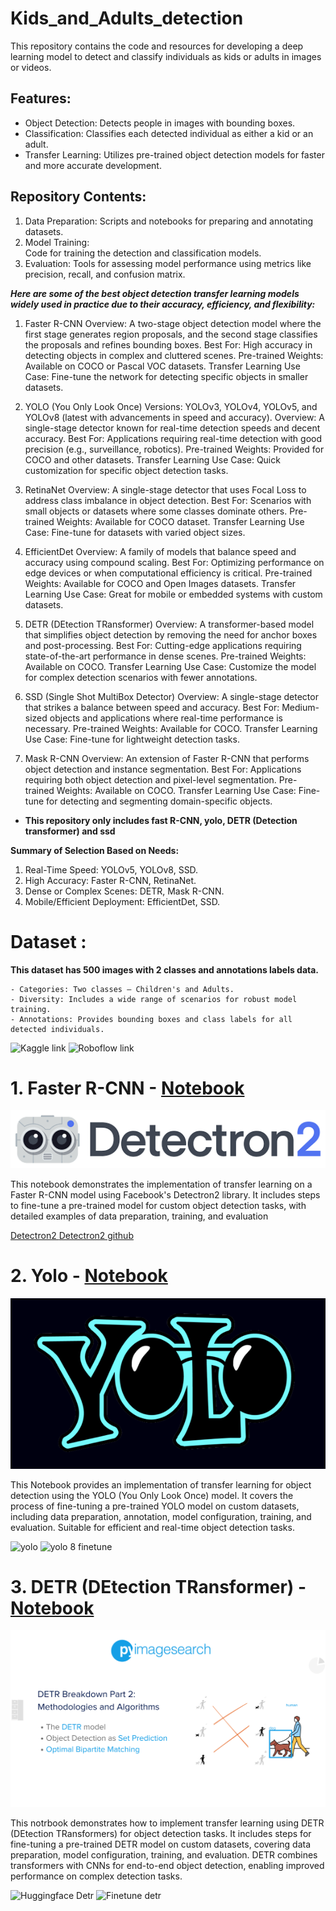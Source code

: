 # Kids_and_Adults_detection

This repository contains the code and resources for developing a deep learning model to detect and classify individuals as kids or adults in images or videos.

## Features:
- Object Detection: Detects people in images with bounding boxes.
- Classification: Classifies each detected individual as either a kid or an adult.
- Transfer Learning: Utilizes pre-trained object detection models for faster and more accurate development.

## Repository Contents:
1. Data Preparation: 
    Scripts and notebooks for preparing and annotating datasets.
2. Model Training:  
    Code for training the detection and classification models.
3. Evaluation: 
    Tools for assessing model performance using metrics like precision, recall, and confusion matrix.


***Here are some of the best object detection transfer learning models widely used in practice due to their accuracy, efficiency, and flexibility:***

1. Faster R-CNN
Overview: A two-stage object detection model where the first stage generates region proposals, and the second stage classifies the proposals and refines bounding boxes.
Best For: High accuracy in detecting objects in complex and cluttered scenes.
Pre-trained Weights: Available on COCO or Pascal VOC datasets.
Transfer Learning Use Case: Fine-tune the network for detecting specific objects in smaller datasets.

2. YOLO (You Only Look Once)
Versions: YOLOv3, YOLOv4, YOLOv5, and YOLOv8 (latest with advancements in speed and accuracy).
Overview: A single-stage detector known for real-time detection speeds and decent accuracy.
Best For: Applications requiring real-time detection with good precision (e.g., surveillance, robotics).
Pre-trained Weights: Provided for COCO and other datasets.
Transfer Learning Use Case: Quick customization for specific object detection tasks.

3. RetinaNet
Overview: A single-stage detector that uses Focal Loss to address class imbalance in object detection.
Best For: Scenarios with small objects or datasets where some classes dominate others.
Pre-trained Weights: Available for COCO dataset.
Transfer Learning Use Case: Fine-tune for datasets with varied object sizes.

4. EfficientDet
Overview: A family of models that balance speed and accuracy using compound scaling.
Best For: Optimizing performance on edge devices or when computational efficiency is critical.
Pre-trained Weights: Available for COCO and Open Images datasets.
Transfer Learning Use Case: Great for mobile or embedded systems with custom datasets.

5. DETR (DEtection TRansformer)
Overview: A transformer-based model that simplifies object detection by removing the need for anchor boxes and post-processing.
Best For: Cutting-edge applications requiring state-of-the-art performance in dense scenes.
Pre-trained Weights: Available on COCO.
Transfer Learning Use Case: Customize the model for complex detection scenarios with fewer annotations.

6. SSD (Single Shot MultiBox Detector)
Overview: A single-stage detector that strikes a balance between speed and accuracy.
Best For: Medium-sized objects and applications where real-time performance is necessary.
Pre-trained Weights: Available for COCO.
Transfer Learning Use Case: Fine-tune for lightweight detection tasks.

7. Mask R-CNN
Overview: An extension of Faster R-CNN that performs object detection and instance segmentation.
Best For: Applications requiring both object detection and pixel-level segmentation.
Pre-trained Weights: Available on COCO.
Transfer Learning Use Case: Fine-tune for detecting and segmenting domain-specific objects.

- **This repository only includes fast R-CNN, yolo, DETR (Detection transformer) and ssd**

**Summary of Selection Based on Needs:**

1. Real-Time Speed: YOLOv5, YOLOv8, SSD.
2. High Accuracy: Faster R-CNN, RetinaNet.
3. Dense or Complex Scenes: DETR, Mask R-CNN.
4. Mobile/Efficient Deployment: EfficientDet, SSD.


# Dataset :

**This dataset has 500 images with 2 classes and annotations labels data.**

    - Categories: Two classes – Children's and Adults.
    - Diversity: Includes a wide range of scenarios for robust model training.
    - Annotations: Provides bounding boxes and class labels for all detected individuals.

![Kaggle link](https://www.kaggle.com/datasets/kaushigihanml/kids-and-adults-detection)
![Roboflow link](https://universe.roboflow.com/children-and-adults-detection/children-and-adults-detection/dataset/2)


# 1. Faster R-CNN - [Notebook](development_notebooks/Fast-RCNN_object_Detection_using_Detectron2.ipynb)
![image](src_img/download.png)

This notebook demonstrates the implementation of transfer learning on a Faster R-CNN model using Facebook's Detectron2 library. It includes steps to fine-tune a pre-trained model for custom object detection tasks, with detailed examples of data preparation, training, and evaluation

[Detectron2 ](https://ai.meta.com/tools/detectron2/)
[Detectron2 github ](https://github.com/facebookresearch/detectron2)



# 2. Yolo - [Notebook](development_notebooks/YOLO8_detection.ipynb)
![image](src_img/1691253178942.png)

This Notebook provides an implementation of transfer learning for object detection using the YOLO (You Only Look Once) model. It covers the process of fine-tuning a pre-trained YOLO model on custom datasets, including data preparation, annotation, model configuration, training, and evaluation. Suitable for efficient and real-time object detection tasks.

![yolo](https://docs.ultralytics.com/)
![yolo 8 finetune](https://docs.ultralytics.com/modes/train/)


# 3. DETR (DEtection TRansformer) - [Notebook](development_notebooks/detr_fine-tune_(coco_format)_resnet50.ipynb)
![image](src_img/detr-2-featured.png)

This notrbook demonstrates how to implement transfer learning using DETR (DEtection TRansformers) for object detection tasks. It includes steps for fine-tuning a pre-trained DETR model on custom datasets, covering data preparation, model configuration, training, and evaluation. DETR combines transformers with CNNs for end-to-end object detection, enabling improved performance on complex detection tasks.


![Huggingface Detr](https://huggingface.co/docs/transformers/en/model_doc/detr)
![Finetune detr](https://github.com/NielsRogge/Transformers-Tutorials/tree/master/DETR)
